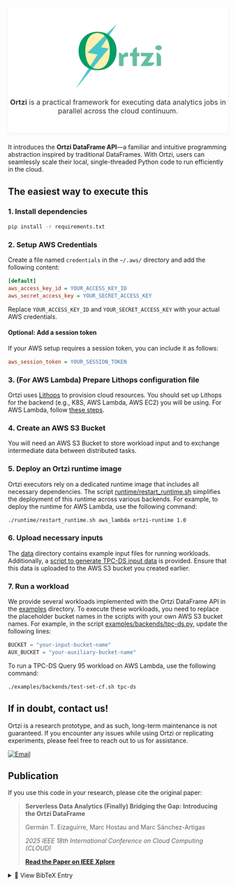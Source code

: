 
<div style="background: #fff; border-radius: 8px; box-shadow: 0 2px 8px rgba(0,0,0,0.05); padding: 24px 0; margin-bottom: 24px;">

<p align="center">
    <img src="img/ortzi_logo_nobackground.svg" alt="Ortzi Logo" width="200" style="object-fit:cover; object-position:0 0px; height:150px;"/>
</p>

<p align="center" style="font-size:1.15em; color:#333;">
    <strong>Ortzi</strong> is a practical framework for executing data analytics jobs in parallel across the cloud continuum.
</p>

</div>

It introduces the **Ortzi DataFrame API**—a familiar and intuitive programming abstraction inspired by traditional DataFrames. With Ortzi, users can seamlessly scale their local, single-threaded Python code to run efficiently in the cloud.

## The easiest way to execute this

### 1. Install dependencies

```bash
pip install -r requirements.txt
```

### 2. Setup AWS Credentials


Create a file named `credentials` in the `~/.aws/` directory and add the following content:

```ini
[default]
aws_access_key_id = YOUR_ACCESS_KEY_ID
aws_secret_access_key = YOUR_SECRET_ACCESS_KEY
```

Replace `YOUR_ACCESS_KEY_ID` and `YOUR_SECRET_ACCESS_KEY` with your actual AWS credentials.


#### Optional: Add a session token

If your AWS setup requires a session token, you can include it as follows:

```ini
aws_session_token = YOUR_SESSION_TOKEN
```


### 3. (For AWS Lambda) Prepare Lithops configuration file

Ortzi uses [Lithops](https://lithops-cloud.github.io/docs/index.html) to provision cloud resources. You should set up Lithops for the backend (e.g., K8S, AWS Lambda, AWS EC2) you will be using. For AWS Lambda, follow [these steps](https://lithops-cloud.github.io/docs/source/compute_config/aws_lambda.html).

### 4. Create an AWS S3 Bucket

You will need an AWS S3 Bucket to store workload input and to exchange intermediate data between distributed tasks.

### 5. Deploy an Ortzi runtime image

Ortzi executors rely on a dedicated runtime image that includes all necessary dependencies. The script [runtime/restart_runtime.sh](runtime/restart_runtime.sh) simplifies the deployment of this runtime across various backends. For example, to deploy the runtime for AWS Lambda, use the following command:

```bash
./runtime/restart_runtime.sh aws_lambda ortzi-runtime 1.0
```

### 6. Upload necessary inputs

The [data](./data/) directory contains example input files for running workloads. Additionally, a [script to generate TPC-DS input data](./data/tpcds_gen.sh) is provided. Ensure that this data is uploaded to the AWS S3 bucket you created earlier.

### 7. Run a workload

We provide several workloads implemented with the Ortzi DataFrame API in the [examples](./examples/) directory. To execute these workloads, you need to replace the placeholder bucket names in the scripts with your own AWS S3 bucket names. For example, in the script [examples/backends/tpc-ds.py](examples/backends/tpc-ds.py), update the following lines:

```python
BUCKET = "your-input-bucket-name"
AUX_BUCKET = "your-auxiliary-bucket-name"
```

To run a TPC-DS Query 95 workload on AWS Lambda, use the following command:

```bash
./examples/backends/test-set-cf.sh tpc-ds
```


## If in doubt, contact us!

Ortzi is a research prototype, and as such, long-term maintenance is not guaranteed. If you encounter any issues while using Ortzi or replicating experiments, please feel free to reach out to us for assistance.

[![Email](https://img.shields.io/badge/Contact-Us-blue?style=for-the-badge&logo=maildotru)](mailto:germantelmo.eizaguirre@urv.cat)

## Publication

If you use this code in your research, please cite the original paper:

> **Serverless Data Analytics (Finally) Bridging the Gap: Introducing the Ortzi DataFrame**
>
> Germán T. Eizaguirre, Marc Hostau and Marc Sánchez-Artigas
>
> *2025 IEEE 18th International Conference on Cloud Computing (CLOUD)*
>
> **[Read the Paper on IEEE Xplore](https://ieeexplore.ieee.org/abstract/document/11120569)**

<details>
<summary>📄 View BibTeX Entry</summary>

```bibtex
@inproceedings{Eizaguirre2025Ortzi,
  author={Eizaguirre, Germán T. and Hostau, Marc and Sáanchez-Artigas, Marc},
  booktitle={2025 IEEE 18th International Conference on Cloud Computing (CLOUD)}, 
  title={Serverless Data Analytics (Finally) Bridging the Gap: Introducing the Ortzi DataFrame}, 
  year={2025},
  volume={},
  number={},
  pages={460-467},
  doi={10.1109/CLOUD67622.2025.00057}}

